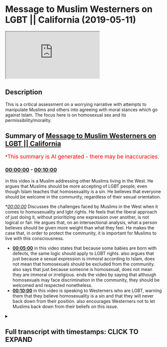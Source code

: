 # Message to Muslim Westerners on LGBT || California (2019-05-11)

<iframe loading='lazy' src='https://www.youtube.com/embed/J7g1DCg_ukI'></iframe>

## Description

This is a critical assessment on a worrying narrative with attempts to manipulate Muslims and others into agreeing with moral stances which go against Islam. The focus here is on homosexual sex and its permissibility/morality.

## Summary of [Message to Muslim Westerners on LGBT || California](https://www.youtube.com/watch?v=J7g1DCg_ukI)

\*<span style="color:red; font-size:125%">This summary is AI generated - there may be inaccuracies</span>.

### [00:00:00](https://www.youtube.com/watch?v=J7g1DCg_ukI\&t=0) - [00:10:00](https://www.youtube.com/watch?v=J7g1DCg_ukI\&t=600)

in this video is a Muslim addressing other Muslims living in the West. He argues that Muslims should be more accepting of LGBT people, even though Islam teaches that homosexuality is a sin. He believes that everyone should be welcome in the community, regardless of their sexual orientation.

\**[00:00:00](https://www.youtube.com/watch?v=J7g1DCg_ukI\&t=0)* Discusses the challenges faced by Muslims in the West when it comes to homosexuality and lgbt rights. He feels that the liberal approach of just doing it, without prioritizing one expression over another, is not logical or fair. He argues that, on an intersectional analysis, what a person believes should be given more weight than what they feel. He makes the case that, in order to protect the community, it is important for Muslims to live with this consciousness.

*   **[00:05:00](https://www.youtube.com/watch?v=J7g1DCg_ukI\&t=300)** in this video states that because some babies are born with defects, the same logic should apply to LGBT rights. also argues that just because a sexual expression is immoral according to Islam, does not mean that homosexuals should be excluded from the community. also says that just because someone is homosexual, does not mean they are immoral or irreligious. ends the video by saying that although homosexuals may face discrimination in the community, they should be welcomed and respected nonetheless.
*   **[00:10:00](https://www.youtube.com/watch?v=J7g1DCg_ukI\&t=600)** in this video is speaking to Westerners who are LGBT, warning them that they believe homosexuality is a sin and that they will never back down from their position. also encourages Westerners not to let Muslims back down from their beliefs on this issue.

<details><summary><h2>Full transcript with timestamps: CLICK TO EXPAND</h2></summary>

[0:00:07](https://youtu.be/J7g1DCg_ukI?t=7) i think you made some very valid points\
[0:00:09](https://youtu.be/J7g1DCg_ukI?t=9) there and i want to add to something\
[0:00:10](https://youtu.be/J7g1DCg_ukI?t=10) very important right\
[0:00:12](https://youtu.be/J7g1DCg_ukI?t=12) and this is i think one of the biggest\
[0:00:14](https://youtu.be/J7g1DCg_ukI?t=14) challenges in in this state in\
[0:00:15](https://youtu.be/J7g1DCg_ukI?t=15) particular\
[0:00:16](https://youtu.be/J7g1DCg_ukI?t=16) with the muslim community and i have to\
[0:00:17](https://youtu.be/J7g1DCg_ukI?t=17) address it head-on uh obviously we have\
[0:00:19](https://youtu.be/J7g1DCg_ukI?t=19) the same challenge in the uk but i\
[0:00:21](https://youtu.be/J7g1DCg_ukI?t=21) believe that we have better mechanisms\
[0:00:23](https://youtu.be/J7g1DCg_ukI?t=23) of dealing with it there i'm not trying\
[0:00:24](https://youtu.be/J7g1DCg_ukI?t=24) to\
[0:00:25](https://youtu.be/J7g1DCg_ukI?t=25) you know but i think that we have a you\
[0:00:26](https://youtu.be/J7g1DCg_ukI?t=26) know more established community in the\
[0:00:28](https://youtu.be/J7g1DCg_ukI?t=28) uk only because\
[0:00:29](https://youtu.be/J7g1DCg_ukI?t=29) we've been there for much longer and\
[0:00:30](https://youtu.be/J7g1DCg_ukI?t=30) we've been able to establish ourselves\
[0:00:32](https://youtu.be/J7g1DCg_ukI?t=32) and our population is much\
[0:00:33](https://youtu.be/J7g1DCg_ukI?t=33) uh more concentrated um and we have much\
[0:00:36](https://youtu.be/J7g1DCg_ukI?t=36) less apostasy rates than in the united\
[0:00:39](https://youtu.be/J7g1DCg_ukI?t=39) states\
[0:00:40](https://youtu.be/J7g1DCg_ukI?t=40) however having said that to answer your\
[0:00:42](https://youtu.be/J7g1DCg_ukI?t=42) question directly i think\
[0:00:44](https://youtu.be/J7g1DCg_ukI?t=44) um the question of the first and\
[0:00:46](https://youtu.be/J7g1DCg_ukI?t=46) foremost about homosexuality and islam\
[0:00:48](https://youtu.be/J7g1DCg_ukI?t=48) yeah and lgbt activism and how does it\
[0:00:52](https://youtu.be/J7g1DCg_ukI?t=52) how do we deal with that because\
[0:00:53](https://youtu.be/J7g1DCg_ukI?t=53) obviously from an islamic perspective we\
[0:00:55](https://youtu.be/J7g1DCg_ukI?t=55) know that homosexuality\
[0:00:57](https://youtu.be/J7g1DCg_ukI?t=57) not from an inclination perspective from\
[0:00:59](https://youtu.be/J7g1DCg_ukI?t=59) a tendency perspective from a feeling\
[0:01:01](https://youtu.be/J7g1DCg_ukI?t=61) perspective\
[0:01:02](https://youtu.be/J7g1DCg_ukI?t=62) but certainly from an action perspective\
[0:01:04](https://youtu.be/J7g1DCg_ukI?t=64) is something which is an aberration\
[0:01:05](https://youtu.be/J7g1DCg_ukI?t=65) irreligious\
[0:01:06](https://youtu.be/J7g1DCg_ukI?t=66) against our religion we can't we're not\
[0:01:08](https://youtu.be/J7g1DCg_ukI?t=68) going to change that part of our\
[0:01:10](https://youtu.be/J7g1DCg_ukI?t=70) religion\
[0:01:10](https://youtu.be/J7g1DCg_ukI?t=70) and in fact one of the major sins of\
[0:01:12](https://youtu.be/J7g1DCg_ukI?t=72) islam so\
[0:01:14](https://youtu.be/J7g1DCg_ukI?t=74) we're i feel like this and you can\
[0:01:16](https://youtu.be/J7g1DCg_ukI?t=76) correct me if i'm wrong obviously this\
[0:01:17](https://youtu.be/J7g1DCg_ukI?t=77) is your state and you've been living\
[0:01:18](https://youtu.be/J7g1DCg_ukI?t=78) here\
[0:01:19](https://youtu.be/J7g1DCg_ukI?t=79) but i feel like there's a there's a\
[0:01:21](https://youtu.be/J7g1DCg_ukI?t=81) there's a pressure\
[0:01:22](https://youtu.be/J7g1DCg_ukI?t=82) to capitulate to this idea that actually\
[0:01:25](https://youtu.be/J7g1DCg_ukI?t=85) we should say\
[0:01:26](https://youtu.be/J7g1DCg_ukI?t=86) that the act itself i'm not talking\
[0:01:28](https://youtu.be/J7g1DCg_ukI?t=88) about the feeling and i'm not talking\
[0:01:31](https://youtu.be/J7g1DCg_ukI?t=91) about the person\
[0:01:32](https://youtu.be/J7g1DCg_ukI?t=92) homosexuals i'm not talking about the\
[0:01:34](https://youtu.be/J7g1DCg_ukI?t=94) feeling how they feel\
[0:01:35](https://youtu.be/J7g1DCg_ukI?t=95) i'm talking about homosexual sex to be\
[0:01:37](https://youtu.be/J7g1DCg_ukI?t=97) completely honest with you right\
[0:01:39](https://youtu.be/J7g1DCg_ukI?t=99) penetration yeah sorry to be another\
[0:01:41](https://youtu.be/J7g1DCg_ukI?t=101) kids in the room i'm talking about that\
[0:01:43](https://youtu.be/J7g1DCg_ukI?t=103) we are under pressure to say that's\
[0:01:45](https://youtu.be/J7g1DCg_ukI?t=105) legitimate\
[0:01:47](https://youtu.be/J7g1DCg_ukI?t=107) and it's it's moral it's it's fine but i\
[0:01:50](https://youtu.be/J7g1DCg_ukI?t=110) say\
[0:01:50](https://youtu.be/J7g1DCg_ukI?t=110) and this wallahi if there's anything\
[0:01:52](https://youtu.be/J7g1DCg_ukI?t=112) you're going to leave with today make\
[0:01:53](https://youtu.be/J7g1DCg_ukI?t=113) this be the thing that you live with\
[0:01:54](https://youtu.be/J7g1DCg_ukI?t=114) yeah because it's something that\
[0:01:55](https://youtu.be/J7g1DCg_ukI?t=115) hopefully will protect your community\
[0:01:57](https://youtu.be/J7g1DCg_ukI?t=117) and our communities everywhere this is\
[0:01:59](https://youtu.be/J7g1DCg_ukI?t=119) against every approach\
[0:02:02](https://youtu.be/J7g1DCg_ukI?t=122) let me stand up for this okay no\
[0:02:05](https://youtu.be/J7g1DCg_ukI?t=125) it's against every single approach let\
[0:02:07](https://youtu.be/J7g1DCg_ukI?t=127) me tell you why\
[0:02:08](https://youtu.be/J7g1DCg_ukI?t=128) we talked about the intersectional\
[0:02:10](https://youtu.be/J7g1DCg_ukI?t=130) approach what if someone\
[0:02:12](https://youtu.be/J7g1DCg_ukI?t=132) who feels gay also believes\
[0:02:16](https://youtu.be/J7g1DCg_ukI?t=136) that that homosexuality is a sin what if\
[0:02:19](https://youtu.be/J7g1DCg_ukI?t=139) they have two things that they're doing\
[0:02:21](https://youtu.be/J7g1DCg_ukI?t=141) at one time they feel homosexual\
[0:02:23](https://youtu.be/J7g1DCg_ukI?t=143) they feel like they're having homosexual\
[0:02:24](https://youtu.be/J7g1DCg_ukI?t=144) inclination but they also have\
[0:02:26](https://youtu.be/J7g1DCg_ukI?t=146) the belief that what if they if they act\
[0:02:28](https://youtu.be/J7g1DCg_ukI?t=148) upon that impetus\
[0:02:30](https://youtu.be/J7g1DCg_ukI?t=150) that what they will do is they'll do\
[0:02:31](https://youtu.be/J7g1DCg_ukI?t=151) something sinful\
[0:02:33](https://youtu.be/J7g1DCg_ukI?t=153) so on an intersection analysis now we\
[0:02:35](https://youtu.be/J7g1DCg_ukI?t=155) have to go back and ask\
[0:02:37](https://youtu.be/J7g1DCg_ukI?t=157) what do we prioritize in analysis what\
[0:02:39](https://youtu.be/J7g1DCg_ukI?t=159) they believe\
[0:02:40](https://youtu.be/J7g1DCg_ukI?t=160) or what they feel and if that person\
[0:02:43](https://youtu.be/J7g1DCg_ukI?t=163) makes a conscientious decision to say\
[0:02:45](https://youtu.be/J7g1DCg_ukI?t=165) you know what\
[0:02:46](https://youtu.be/J7g1DCg_ukI?t=166) i feel like this but my identity as a\
[0:02:49](https://youtu.be/J7g1DCg_ukI?t=169) human being\
[0:02:50](https://youtu.be/J7g1DCg_ukI?t=170) is should be prioritized in this way for\
[0:02:52](https://youtu.be/J7g1DCg_ukI?t=172) example in a religious way\
[0:02:53](https://youtu.be/J7g1DCg_ukI?t=173) and therefore i'm going to suppress my\
[0:02:55](https://youtu.be/J7g1DCg_ukI?t=175) sexual you know\
[0:02:57](https://youtu.be/J7g1DCg_ukI?t=177) homosexuality for example i'm going to\
[0:02:58](https://youtu.be/J7g1DCg_ukI?t=178) suppress it\
[0:03:00](https://youtu.be/J7g1DCg_ukI?t=180) then that is as legitimate on an\
[0:03:02](https://youtu.be/J7g1DCg_ukI?t=182) intersectional analysis\
[0:03:04](https://youtu.be/J7g1DCg_ukI?t=184) and the liberal analysis as someone\
[0:03:06](https://youtu.be/J7g1DCg_ukI?t=186) quote-unquote coming out of the closet\
[0:03:08](https://youtu.be/J7g1DCg_ukI?t=188) basically there is a presupposition\
[0:03:12](https://youtu.be/J7g1DCg_ukI?t=192) that sexual expressionism\
[0:03:15](https://youtu.be/J7g1DCg_ukI?t=195) should be prioritized over and above rip\
[0:03:18](https://youtu.be/J7g1DCg_ukI?t=198) um suppression\
[0:03:20](https://youtu.be/J7g1DCg_ukI?t=200) but that that doesn't make any sense why\
[0:03:22](https://youtu.be/J7g1DCg_ukI?t=202) is that the case can that be proven\
[0:03:24](https://youtu.be/J7g1DCg_ukI?t=204) so in other words there's this idea\
[0:03:26](https://youtu.be/J7g1DCg_ukI?t=206) which actually takes all the way it\
[0:03:28](https://youtu.be/J7g1DCg_ukI?t=208) takes us all the way back to freud one\
[0:03:29](https://youtu.be/J7g1DCg_ukI?t=209) guy called freud yeah\
[0:03:30](https://youtu.be/J7g1DCg_ukI?t=210) sigmund freud he wrote a book called\
[0:03:32](https://youtu.be/J7g1DCg_ukI?t=212) civilization and his discontent\
[0:03:34](https://youtu.be/J7g1DCg_ukI?t=214) and in it he basically argued and he had\
[0:03:36](https://youtu.be/J7g1DCg_ukI?t=216) this thing called the oedipus complex i\
[0:03:37](https://youtu.be/J7g1DCg_ukI?t=217) don't want to go into\
[0:03:38](https://youtu.be/J7g1DCg_ukI?t=218) major detail but he said that you know\
[0:03:40](https://youtu.be/J7g1DCg_ukI?t=220) when when when a child is born\
[0:03:42](https://youtu.be/J7g1DCg_ukI?t=222) they have psychosexual stages of\
[0:03:44](https://youtu.be/J7g1DCg_ukI?t=224) development and at one stage like for\
[0:03:46](https://youtu.be/J7g1DCg_ukI?t=226) example a young boy\
[0:03:47](https://youtu.be/J7g1DCg_ukI?t=227) feels attraction for his mother like he\
[0:03:49](https://youtu.be/J7g1DCg_ukI?t=229) wants to engage sexually with his mother\
[0:03:52](https://youtu.be/J7g1DCg_ukI?t=232) right and then we start you know\
[0:03:54](https://youtu.be/J7g1DCg_ukI?t=234) controlling those desires and so on\
[0:03:57](https://youtu.be/J7g1DCg_ukI?t=237) and he argues in his book that basically\
[0:03:59](https://youtu.be/J7g1DCg_ukI?t=239) we should be able to express\
[0:04:01](https://youtu.be/J7g1DCg_ukI?t=241) ourselves as much as possible and this\
[0:04:03](https://youtu.be/J7g1DCg_ukI?t=243) is incorporated into this liberal ethic\
[0:04:06](https://youtu.be/J7g1DCg_ukI?t=246) this liberal ethic of just do it kind of\
[0:04:07](https://youtu.be/J7g1DCg_ukI?t=247) like you know the nike slogan yeah just\
[0:04:09](https://youtu.be/J7g1DCg_ukI?t=249) do it\
[0:04:10](https://youtu.be/J7g1DCg_ukI?t=250) you know yolo live once and so on so\
[0:04:12](https://youtu.be/J7g1DCg_ukI?t=252) sexual expressionism is prioritized over\
[0:04:15](https://youtu.be/J7g1DCg_ukI?t=255) and above sexual\
[0:04:15](https://youtu.be/J7g1DCg_ukI?t=255) uh repressionism if you like so coming\
[0:04:18](https://youtu.be/J7g1DCg_ukI?t=258) out of the closet\
[0:04:20](https://youtu.be/J7g1DCg_ukI?t=260) is seen as the epitome of\
[0:04:23](https://youtu.be/J7g1DCg_ukI?t=263) a self-expression yes even though\
[0:04:27](https://youtu.be/J7g1DCg_ukI?t=267) as i made the point in my debate\
[0:04:29](https://youtu.be/J7g1DCg_ukI?t=269) yesterday for those who were there\
[0:04:30](https://youtu.be/J7g1DCg_ukI?t=270) coming out of the incest closet it was\
[0:04:32](https://youtu.be/J7g1DCg_ukI?t=272) not seen the same way yanni someone who\
[0:04:34](https://youtu.be/J7g1DCg_ukI?t=274) has sexual inclusion for their\
[0:04:35](https://youtu.be/J7g1DCg_ukI?t=275) brother or sister sorry to be very\
[0:04:37](https://youtu.be/J7g1DCg_ukI?t=277) explicit here but this is a very\
[0:04:38](https://youtu.be/J7g1DCg_ukI?t=278) important topic\
[0:04:39](https://youtu.be/J7g1DCg_ukI?t=279) because the truth is this on social\
[0:04:41](https://youtu.be/J7g1DCg_ukI?t=281) liberalism\
[0:04:42](https://youtu.be/J7g1DCg_ukI?t=282) the qaeda or the the principle is you\
[0:04:45](https://youtu.be/J7g1DCg_ukI?t=285) can do whatever you want so long as you\
[0:04:46](https://youtu.be/J7g1DCg_ukI?t=286) don't harm anyone else\
[0:04:47](https://youtu.be/J7g1DCg_ukI?t=287) that's what they say yeah do whatever\
[0:04:49](https://youtu.be/J7g1DCg_ukI?t=289) you want so long as you don't have\
[0:04:50](https://youtu.be/J7g1DCg_ukI?t=290) anyone else okay so therefore the\
[0:04:52](https://youtu.be/J7g1DCg_ukI?t=292) homosexual has the right to have sex\
[0:04:53](https://youtu.be/J7g1DCg_ukI?t=293) with\
[0:04:53](https://youtu.be/J7g1DCg_ukI?t=293) another man but a brother doesn't have\
[0:04:56](https://youtu.be/J7g1DCg_ukI?t=296) uh the right\
[0:04:57](https://youtu.be/J7g1DCg_ukI?t=297) to have uh sexual intercourse with his\
[0:04:58](https://youtu.be/J7g1DCg_ukI?t=298) sister sorry to be yani\
[0:05:00](https://youtu.be/J7g1DCg_ukI?t=300) well because deformed babies will come\
[0:05:02](https://youtu.be/J7g1DCg_ukI?t=302) about okay contraception\
[0:05:05](https://youtu.be/J7g1DCg_ukI?t=305) the same logic applies why is there lgbt\
[0:05:08](https://youtu.be/J7g1DCg_ukI?t=308) rights in this country and not incest\
[0:05:09](https://youtu.be/J7g1DCg_ukI?t=309) rights\
[0:05:10](https://youtu.be/J7g1DCg_ukI?t=310) when both of them are predicated on the\
[0:05:11](https://youtu.be/J7g1DCg_ukI?t=311) same social construct\
[0:05:13](https://youtu.be/J7g1DCg_ukI?t=313) idea of a harm principle so the idea is\
[0:05:16](https://youtu.be/J7g1DCg_ukI?t=316) that a sexual expressionism should be\
[0:05:19](https://youtu.be/J7g1DCg_ukI?t=319) prioritized\
[0:05:20](https://youtu.be/J7g1DCg_ukI?t=320) over and above a repressionism but even\
[0:05:22](https://youtu.be/J7g1DCg_ukI?t=322) in certain contexts there will be\
[0:05:24](https://youtu.be/J7g1DCg_ukI?t=324) exceptions that are made\
[0:05:25](https://youtu.be/J7g1DCg_ukI?t=325) like incest for example some taboo\
[0:05:27](https://youtu.be/J7g1DCg_ukI?t=327) things that they have society still\
[0:05:28](https://youtu.be/J7g1DCg_ukI?t=328) haven't has a\
[0:05:29](https://youtu.be/J7g1DCg_ukI?t=329) civil rights movement yet for if there\
[0:05:31](https://youtu.be/J7g1DCg_ukI?t=331) was if there was a you know a hundred\
[0:05:33](https://youtu.be/J7g1DCg_ukI?t=333) thousand\
[0:05:33](https://youtu.be/J7g1DCg_ukI?t=333) people that had sexual feelings for\
[0:05:35](https://youtu.be/J7g1DCg_ukI?t=335) their sisters and their brothers and\
[0:05:36](https://youtu.be/J7g1DCg_ukI?t=336) they come hand in hand in the streets\
[0:05:37](https://youtu.be/J7g1DCg_ukI?t=337) and they say look give us our rights\
[0:05:39](https://youtu.be/J7g1DCg_ukI?t=339) maybe things will change but why should\
[0:05:43](https://youtu.be/J7g1DCg_ukI?t=343) it be the case that that should be\
[0:05:44](https://youtu.be/J7g1DCg_ukI?t=344) what has to happen in order for society\
[0:05:47](https://youtu.be/J7g1DCg_ukI?t=347) to accept them\
[0:05:48](https://youtu.be/J7g1DCg_ukI?t=348) right you know they have the same they\
[0:05:50](https://youtu.be/J7g1DCg_ukI?t=350) should have the same rights to sexually\
[0:05:52](https://youtu.be/J7g1DCg_ukI?t=352) explain\
[0:05:52](https://youtu.be/J7g1DCg_ukI?t=352) anyway that's a different question the\
[0:05:54](https://youtu.be/J7g1DCg_ukI?t=354) point is as muslims we say all of these\
[0:05:56](https://youtu.be/J7g1DCg_ukI?t=356) things\
[0:05:57](https://youtu.be/J7g1DCg_ukI?t=357) are go back to our expression as muslims\
[0:06:01](https://youtu.be/J7g1DCg_ukI?t=361) we say as muslims our morality is\
[0:06:04](https://youtu.be/J7g1DCg_ukI?t=364) defined by what quran\
[0:06:08](https://youtu.be/J7g1DCg_ukI?t=368) and through them with that heaven so on\
[0:06:10](https://youtu.be/J7g1DCg_ukI?t=370) yeah so if we believe that having sex\
[0:06:12](https://youtu.be/J7g1DCg_ukI?t=372) with a man\
[0:06:13](https://youtu.be/J7g1DCg_ukI?t=373) if you're a man is a sexual aberration\
[0:06:15](https://youtu.be/J7g1DCg_ukI?t=375) is irreligious is wrong\
[0:06:16](https://youtu.be/J7g1DCg_ukI?t=376) and you say no that's an illegitimate\
[0:06:18](https://youtu.be/J7g1DCg_ukI?t=378) belief then you're stopping us from\
[0:06:20](https://youtu.be/J7g1DCg_ukI?t=380) believing what we want to believe\
[0:06:21](https://youtu.be/J7g1DCg_ukI?t=381) where's the freedom of expression in\
[0:06:22](https://youtu.be/J7g1DCg_ukI?t=382) that we're not gonna we are not going to\
[0:06:26](https://youtu.be/J7g1DCg_ukI?t=386) sacrifice our expression\
[0:06:28](https://youtu.be/J7g1DCg_ukI?t=388) to satisfy your own expression\
[0:06:31](https://youtu.be/J7g1DCg_ukI?t=391) don't ever allow that to happen to your\
[0:06:33](https://youtu.be/J7g1DCg_ukI?t=393) community you have to fight tooth and\
[0:06:35](https://youtu.be/J7g1DCg_ukI?t=395) nail\
[0:06:36](https://youtu.be/J7g1DCg_ukI?t=396) before that ever happens in this\
[0:06:37](https://youtu.be/J7g1DCg_ukI?t=397) community don't let them win the\
[0:06:38](https://youtu.be/J7g1DCg_ukI?t=398) argument well\
[0:06:40](https://youtu.be/J7g1DCg_ukI?t=400) even on their principles there's no way\
[0:06:42](https://youtu.be/J7g1DCg_ukI?t=402) you can lose this argument\
[0:06:43](https://youtu.be/J7g1DCg_ukI?t=403) you should be allowed to believe that\
[0:06:45](https://youtu.be/J7g1DCg_ukI?t=405) having sex two men having sex with each\
[0:06:47](https://youtu.be/J7g1DCg_ukI?t=407) other\
[0:06:48](https://youtu.be/J7g1DCg_ukI?t=408) is a moral aberration is irreligious is\
[0:06:51](https://youtu.be/J7g1DCg_ukI?t=411) not correct it's never going to be\
[0:06:52](https://youtu.be/J7g1DCg_ukI?t=412) correct\
[0:06:52](https://youtu.be/J7g1DCg_ukI?t=412) in my eyes that doesn't mean now that\
[0:06:55](https://youtu.be/J7g1DCg_ukI?t=415) i'm going to be disrespectful to\
[0:06:56](https://youtu.be/J7g1DCg_ukI?t=416) homosexuals\
[0:06:57](https://youtu.be/J7g1DCg_ukI?t=417) no we're going to have a good\
[0:06:58](https://youtu.be/J7g1DCg_ukI?t=418) relationship with homosexuals because\
[0:07:00](https://youtu.be/J7g1DCg_ukI?t=420) allah\
[0:07:09](https://youtu.be/J7g1DCg_ukI?t=429) we haven't sent you except for uh as for\
[0:07:12](https://youtu.be/J7g1DCg_ukI?t=432) all of the people for all of the people\
[0:07:13](https://youtu.be/J7g1DCg_ukI?t=433) not just for\
[0:07:14](https://youtu.be/J7g1DCg_ukI?t=434) you know one sexuality there's no\
[0:07:15](https://youtu.be/J7g1DCg_ukI?t=435) discrimination well the prophet came for\
[0:07:17](https://youtu.be/J7g1DCg_ukI?t=437) everyone the homosexual the heterosexual\
[0:07:19](https://youtu.be/J7g1DCg_ukI?t=439) the bisexual\
[0:07:20](https://youtu.be/J7g1DCg_ukI?t=440) the black man the white man the green\
[0:07:21](https://youtu.be/J7g1DCg_ukI?t=441) man the yellow man everyone\
[0:07:23](https://youtu.be/J7g1DCg_ukI?t=443) he wasn't sent for specific people which\
[0:07:25](https://youtu.be/J7g1DCg_ukI?t=445) goes back to the racist point\
[0:07:26](https://youtu.be/J7g1DCg_ukI?t=446) racism point you amen and allah\
[0:07:37](https://youtu.be/J7g1DCg_ukI?t=457) or for a black man over a white man or a\
[0:07:39](https://youtu.be/J7g1DCg_ukI?t=459) white man so it's an\
[0:07:40](https://youtu.be/J7g1DCg_ukI?t=460) inclusive message of islam but that\
[0:07:43](https://youtu.be/J7g1DCg_ukI?t=463) should not mean\
[0:07:44](https://youtu.be/J7g1DCg_ukI?t=464) that we're going to change our morality\
[0:07:46](https://youtu.be/J7g1DCg_ukI?t=466) because now you're impinging on our\
[0:07:47](https://youtu.be/J7g1DCg_ukI?t=467) freedom of expression\
[0:07:49](https://youtu.be/J7g1DCg_ukI?t=469) and you're impinging on our freedom of\
[0:07:50](https://youtu.be/J7g1DCg_ukI?t=470) thought you're telling us what to\
[0:07:51](https://youtu.be/J7g1DCg_ukI?t=471) believe\
[0:07:52](https://youtu.be/J7g1DCg_ukI?t=472) you're telling us what to believe it's\
[0:07:54](https://youtu.be/J7g1DCg_ukI?t=474) the equivalent it's the moral equivalent\
[0:07:56](https://youtu.be/J7g1DCg_ukI?t=476) of someone who's a vegetarian who\
[0:07:58](https://youtu.be/J7g1DCg_ukI?t=478) believes that eating meat is wrong\
[0:08:00](https://youtu.be/J7g1DCg_ukI?t=480) yeah is told no you can't have that\
[0:08:02](https://youtu.be/J7g1DCg_ukI?t=482) belief because we have this you know\
[0:08:04](https://youtu.be/J7g1DCg_ukI?t=484) all these people are eating meat\
[0:08:05](https://youtu.be/J7g1DCg_ukI?t=485) therefore you know all\
[0:08:07](https://youtu.be/J7g1DCg_ukI?t=487) you're calling them immoral even if they\
[0:08:10](https://youtu.be/J7g1DCg_ukI?t=490) they believe that that is an immoral\
[0:08:12](https://youtu.be/J7g1DCg_ukI?t=492) action\
[0:08:12](https://youtu.be/J7g1DCg_ukI?t=492) and eating meat is wrong shouldn't they\
[0:08:15](https://youtu.be/J7g1DCg_ukI?t=495) be allowed to\
[0:08:16](https://youtu.be/J7g1DCg_ukI?t=496) believe right that eating meat is an\
[0:08:17](https://youtu.be/J7g1DCg_ukI?t=497) immoral action is vegetarianism going to\
[0:08:20](https://youtu.be/J7g1DCg_ukI?t=500) be outlawed\
[0:08:22](https://youtu.be/J7g1DCg_ukI?t=502) are you going to call it vegephobia\
[0:08:24](https://youtu.be/J7g1DCg_ukI?t=504) you're a vegetable\
[0:08:27](https://youtu.be/J7g1DCg_ukI?t=507) no no don't don't go there the lgbt\
[0:08:30](https://youtu.be/J7g1DCg_ukI?t=510) community\
[0:08:31](https://youtu.be/J7g1DCg_ukI?t=511) they have to know full well\
[0:08:34](https://youtu.be/J7g1DCg_ukI?t=514) and you have to make this case very\
[0:08:36](https://youtu.be/J7g1DCg_ukI?t=516) clearly\
[0:08:37](https://youtu.be/J7g1DCg_ukI?t=517) that we will definitely treat you with\
[0:08:40](https://youtu.be/J7g1DCg_ukI?t=520) respect\
[0:08:41](https://youtu.be/J7g1DCg_ukI?t=521) and definitely allow you to enter our\
[0:08:42](https://youtu.be/J7g1DCg_ukI?t=522) spaces they're more welcomed in\
[0:08:44](https://youtu.be/J7g1DCg_ukI?t=524) our spaces than we are welcome in our\
[0:08:45](https://youtu.be/J7g1DCg_ukI?t=525) spaces because we want them to come into\
[0:08:47](https://youtu.be/J7g1DCg_ukI?t=527) the mosques\
[0:08:47](https://youtu.be/J7g1DCg_ukI?t=527) we want the lg we want homosexuals to\
[0:08:49](https://youtu.be/J7g1DCg_ukI?t=529) come to the mosque from uh from\
[0:08:51](https://youtu.be/J7g1DCg_ukI?t=531) from muslim faith and non-muslim faith\
[0:08:53](https://youtu.be/J7g1DCg_ukI?t=533) and yeah it's not an impossibility to be\
[0:08:54](https://youtu.be/J7g1DCg_ukI?t=534) a muslim homosexual you can have those\
[0:08:56](https://youtu.be/J7g1DCg_ukI?t=536) feelings and you can even commit the\
[0:08:57](https://youtu.be/J7g1DCg_ukI?t=537) action we're not even going to\
[0:08:58](https://youtu.be/J7g1DCg_ukI?t=538) excommunicate you from islam\
[0:08:59](https://youtu.be/J7g1DCg_ukI?t=539) even if you have sex with a thousand men\
[0:09:01](https://youtu.be/J7g1DCg_ukI?t=541) we're not going to excommunicate you\
[0:09:02](https://youtu.be/J7g1DCg_ukI?t=542) from islam\
[0:09:03](https://youtu.be/J7g1DCg_ukI?t=543) sorry to say i'm but however we are\
[0:09:06](https://youtu.be/J7g1DCg_ukI?t=546) going to say that action is wrong\
[0:09:09](https://youtu.be/J7g1DCg_ukI?t=549) and if you are and if we are stopped\
[0:09:11](https://youtu.be/J7g1DCg_ukI?t=551) from doing this\
[0:09:12](https://youtu.be/J7g1DCg_ukI?t=552) because of this what's referred to as a\
[0:09:14](https://youtu.be/J7g1DCg_ukI?t=554) homo nationalist agenda\
[0:09:17](https://youtu.be/J7g1DCg_ukI?t=557) yes where homosexuals juxtapose\
[0:09:19](https://youtu.be/J7g1DCg_ukI?t=559) themselves away from the\
[0:09:20](https://youtu.be/J7g1DCg_ukI?t=560) muslims in order to find some homes\
[0:09:23](https://youtu.be/J7g1DCg_ukI?t=563) nation state in the western world and so\
[0:09:25](https://youtu.be/J7g1DCg_ukI?t=565) on\
[0:09:26](https://youtu.be/J7g1DCg_ukI?t=566) forget about it we're not going to\
[0:09:27](https://youtu.be/J7g1DCg_ukI?t=567) accept that muslim communities have to\
[0:09:29](https://youtu.be/J7g1DCg_ukI?t=569) be strong\
[0:09:30](https://youtu.be/J7g1DCg_ukI?t=570) just like jewish communities were just\
[0:09:33](https://youtu.be/J7g1DCg_ukI?t=573) like orthodox jewish communities were\
[0:09:35](https://youtu.be/J7g1DCg_ukI?t=575) just like christian communities in the\
[0:09:36](https://youtu.be/J7g1DCg_ukI?t=576) bible belt can say ridiculous things\
[0:09:38](https://youtu.be/J7g1DCg_ukI?t=578) you're going to hell you know shut up\
[0:09:42](https://youtu.be/J7g1DCg_ukI?t=582) be quiet redneck\
[0:09:45](https://youtu.be/J7g1DCg_ukI?t=585) donald trump and these guys be quiet\
[0:09:49](https://youtu.be/J7g1DCg_ukI?t=589) and they're allowed to do that anyhow i\
[0:09:50](https://youtu.be/J7g1DCg_ukI?t=590) got a gun here and they're walking\
[0:09:52](https://youtu.be/J7g1DCg_ukI?t=592) around with guns and\
[0:09:53](https://youtu.be/J7g1DCg_ukI?t=593) threatening behavior and they're okay\
[0:09:54](https://youtu.be/J7g1DCg_ukI?t=594) but us muslims we have to be victimized\
[0:09:56](https://youtu.be/J7g1DCg_ukI?t=596) otherwise\
[0:09:57](https://youtu.be/J7g1DCg_ukI?t=597) objected for homosexuals to\
[0:10:00](https://youtu.be/J7g1DCg_ukI?t=600) no we believe firmly\
[0:10:03](https://youtu.be/J7g1DCg_ukI?t=603) wholeheartedly definitely blatantly\
[0:10:06](https://youtu.be/J7g1DCg_ukI?t=606) obviously willingly that homosexuality\
[0:10:10](https://youtu.be/J7g1DCg_ukI?t=610) if done in practice is sinful and we\
[0:10:13](https://youtu.be/J7g1DCg_ukI?t=613) will never back down from that\
[0:10:15](https://youtu.be/J7g1DCg_ukI?t=615) don't ever let you don't ever let them\
[0:10:17](https://youtu.be/J7g1DCg_ukI?t=617) back down from that position\
[0:10:19](https://youtu.be/J7g1DCg_ukI?t=619) the moment you back down from that\
[0:10:21](https://youtu.be/J7g1DCg_ukI?t=621) position will allah you back down from\
[0:10:29](https://youtu.be/J7g1DCg_ukI?t=629) islam

</details>
